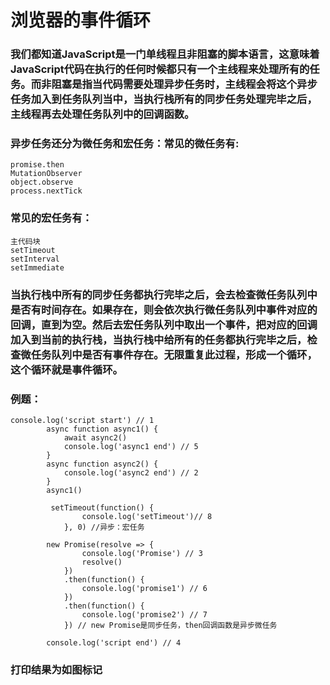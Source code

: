 <!--
 * @Description: 
 * @Author: 曹俊
 * @Date: 2022-06-08 20:48:29
 * @LastEditors: 曹俊
 * @LastEditTime: 2022-06-08 21:50:28
-->
# 浏览器的事件循环

### 我们都知道JavaScript是一门单线程且非阻塞的脚本语言，这意味着JavaScript代码在执行的任何时候都只有一个主线程来处理所有的任务。而非阻塞是指当代码需要处理异步任务时，主线程会将这个异步任务加入到任务队列当中，当执行栈所有的同步任务处理完毕之后，主线程再去处理任务队列中的回调函数。

### 异步任务还分为微任务和宏任务：常见的微任务有:
```
promise.then
MutationObserver
object.observe
process.nextTick
```
### 常见的宏任务有：
```
主代码块
setTimeout
setInterval
setImmediate
```

### 当执行栈中所有的同步任务都执行完毕之后，会去检查微任务队列中是否有时间存在。如果存在，则会依次执行微任务队列中事件对应的回调，直到为空。然后去宏任务队列中取出一个事件，把对应的回调加入到当前的执行栈，当执行栈中给所有的任务都执行完毕之后，检查微任务队列中是否有事件存在。无限重复此过程，形成一个循环，这个循环就是事件循环。


### 例题：
```
console.log('script start') // 1
        async function async1() {
            await async2()
            console.log('async1 end') // 5
        }
        async function async2() {
            console.log('async2 end') // 2
        }
        async1()

         setTimeout(function() {
                console.log('setTimeout')// 8
            }, 0) //异步：宏任务

        new Promise(resolve => {
                console.log('Promise') // 3
                resolve()
            })
            .then(function() {
                console.log('promise1') // 6
            })
            .then(function() {
                console.log('promise2') // 7
            }) // new Promise是同步任务，then回调函数是异步微任务

        console.log('script end') // 4

```
### 打印结果为如图标记

